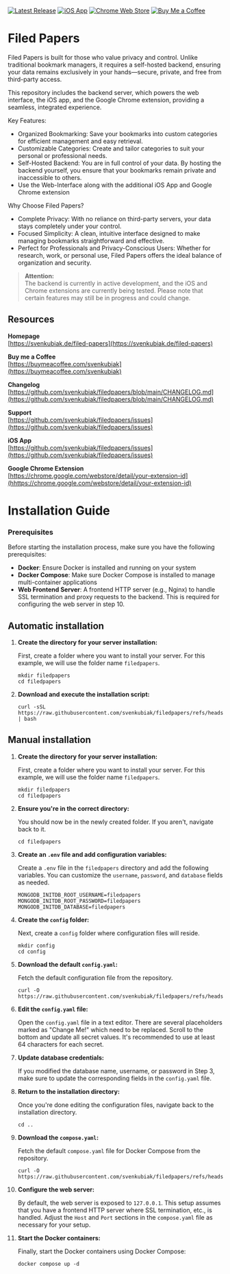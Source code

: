 [![Latest Release](https://ghcr-badge.egpl.dev/svenkubiak/filedpapers/filedpapers/latest_tag?trim=major&label=Latest)](https://github.com/svenkubiak/filedpapers/pkgs/container/filedpapers%2Ffiledpapers/331704697?tag=latest)
[![iOS App](https://img.shields.io/badge/iOS-App_Store-blue?logo=apple)](https://...)
[![Chrome Web Store](https://img.shields.io/badge/Chrome-Extension-blue?logo=google-chrome)](https://chrome.google.com/webstore/detail/your-extension-id)
[![Buy Me a Coffee](https://img.shields.io/badge/Buy%20Me%20A%20Coffee-%F0%9F%8D%BA-yellow)](https://buymeacoffee.com/svenkubiak)

Filed Papers
================

Filed Papers is built for those who value privacy and control. Unlike traditional bookmark managers, it requires a self-hosted backend, ensuring your data remains exclusively in your hands—secure, private, and free from third-party access.

This repository includes the backend server, which powers the web interface, the iOS app, and the Google Chrome extension, providing a seamless, integrated experience.

Key Features:

- Organized Bookmarking: Save your bookmarks into custom categories for efficient management and easy retrieval.
- Customizable Categories: Create and tailor categories to suit your personal or professional needs.
- Self-Hosted Backend: You are in full control of your data. By hosting the backend yourself, you ensure that your bookmarks remain private and inaccessible to others.
- Use the Web-Interface along with the additional iOS App and Google Chrome extension

Why Choose Filed Papers?

- Complete Privacy: With no reliance on third-party servers, your data stays completely under your control.
- Focused Simplicity: A clean, intuitive interface designed to make managing bookmarks straightforward and effective.
- Perfect for Professionals and Privacy-Conscious Users: Whether for research, work, or personal use, Filed Papers offers the ideal balance of organization and security. 

> **Attention:**  
> The backend is currently in active development, and the iOS and Chrome extensions are currently being tested. Please note that certain features may still be in progress and could change.

## Resources

**Homepage**   
[https://svenkubiak.de/filed-papers](https://svenkubiak.de/filed-papers)

**Buy me a Coffee**   
[https://buymeacoffee.com/svenkubiak](https://buymeacoffee.com/svenkubiak)

**Changelog**   
[https://github.com/svenkubiak/filedpapers/blob/main/CHANGELOG.md](https://github.com/svenkubiak/filedpapers/blob/main/CHANGELOG.md)

**Support**   
[https://github.com/svenkubiak/filedpapers/issues](https://github.com/svenkubiak/filedpapers/issues)

**iOS App**  
[https://github.com/svenkubiak/filedpapers/issues](https://github.com/svenkubiak/filedpapers/issues)

**Google Chrome Extension**  
[https://chrome.google.com/webstore/detail/your-extension-id](hhttps://chrome.google.com/webstore/detail/your-extension-id)

# Installation Guide

### Prerequisites

Before starting the installation process, make sure you have the following prerequisites:

- **Docker**: Ensure Docker is installed and running on your system
- **Docker Compose**: Make sure Docker Compose is installed to manage multi-container applications
- **Web Frontend Server**: A frontend HTTP server (e.g., Nginx) to handle SSL termination and proxy requests to the backend. This is required for configuring the web server in step 10.

## Automatic installation

1. **Create the directory for your server installation:**

   First, create a folder where you want to install your server. For this example, we will use the folder name `filedpapers`.

   ```shell
   mkdir filedpapers
   cd filedpapers
   ```
2. **Download and execute the installation script:**

   ```shell
   curl -sSL https://raw.githubusercontent.com/svenkubiak/filedpapers/refs/heads/main/install.sh | bash
   ```

## Manual installation

1. **Create the directory for your server installation:**

   First, create a folder where you want to install your server. For this example, we will use the folder name `filedpapers`.

   ```shell
   mkdir filedpapers
   cd filedpapers
   ```

2. **Ensure you're in the correct directory:**

   You should now be in the newly created folder. If you aren't, navigate back to it.

   ```shell
   cd filedpapers
   ```

3. **Create an `.env` file and add configuration variables:**

   Create a `.env` file in the `filedpapers` directory and add the following variables. You can customize the `username`, `password`, and `database` fields as needed.

   ```shell
   MONGODB_INITDB_ROOT_USERNAME=filedpapers
   MONGODB_INITDB_ROOT_PASSWORD=filedpapers
   MONGODB_INITDB_DATABASE=filedpapers
   ```

4. **Create the `config` folder:**

   Next, create a `config` folder where configuration files will reside.

   ```shell
   mkdir config
   cd config
   ```

5. **Download the default `config.yaml`:**

   Fetch the default configuration file from the repository.

   ```shell
   curl -O https://raw.githubusercontent.com/svenkubiak/filedpapers/refs/heads/main/config.yaml
   ```

6. **Edit the `config.yaml` file:**

   Open the `config.yaml` file in a text editor. There are several placeholders marked as "Change Me!" which need to be replaced. Scroll to the bottom and update all secret values. It's recommended to use at least 64 characters for each secret.


7. **Update database credentials:**

   If you modified the database name, username, or password in Step 3, make sure to update the corresponding fields in the `config.yaml` file.


8. **Return to the installation directory:**

   Once you're done editing the configuration files, navigate back to the installation directory.

   ```shell
   cd ..
   ```

9. **Download the `compose.yaml`:**

   Fetch the default `compose.yaml` file for Docker Compose from the repository.

   ```shell
   curl -O https://raw.githubusercontent.com/svenkubiak/filedpapers/refs/heads/main/compose.yml
   ```

10. **Configure the web server:**

    By default, the web server is exposed to `127.0.0.1`. This setup assumes that you have a frontend HTTP server where SSL termination, etc., is handled. Adjust the `Host` and `Port` sections in the `compose.yaml` file as necessary for your setup.


11. **Start the Docker containers:**

     Finally, start the Docker containers using Docker Compose:

     ```shell
     docker compose up -d
     ```